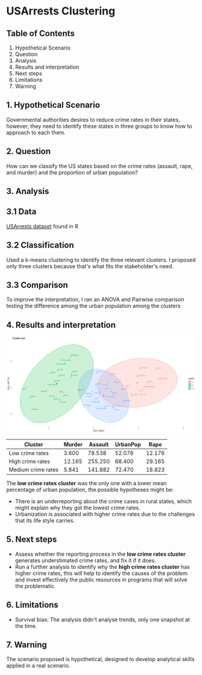 # USArrests Clustering

## Table of Contents
1. Hypothetical Scenario
2. Question
3. Analysis
4. Results and interpretation
5. Next steps
6. Limitations
7. Warning 

## 1. Hypothetical Scenario
Governmental authorities desires to reduce crime rates in their states, however, they need to identify these states in three groups to know how to approach to each them. 

## 2. Question
How can we classify the US states based on the crime rates (assault, rape, and murder) and the proportion of urban population?

## 3. Analysis
## 3.1 Data
[USArrests dataset](https://www.rdocumentation.org/packages/datasets/versions/3.6.2/topics/USArrests) found in R
## 3.2 Classification
Used a k-means clustering to identify the three relevant clusters. I proposed only three clusters because that's what fits the stakeholder's need.
## 3.3 Comparison
To improve the interpretation, I ran an ANOVA and Pairwise comparison testing the difference among the urban population among the clusters

## 4. Results and interpretation
![](Clusters.png)

| Cluster            | Murder   | Assault  | UrbanPop | Rape    |
| ------------------| --------| ---------| ---------|---------|
| Low crime rates    | 3.600   | 78.538   | 52.076   | 12.176  |
| High crime rates   | 12.165  | 255.250  | 68.400   | 29.165  |
| Medium crime rates | 5.841   | 141.882  | 72.470   | 18.823  |


The **low crime rates cluster** was the only one with a lower mean percentage of urban population, the possible hypotheses might be: 
- There is an underreporting about the crime cases in rural states, which might explain why they got the lowest crime rates.
- Urbanization is associated with higher crime rates due to the challenges that its life style carries.

## 5. Next steps
- Assess whether the reporting process in the **low crime rates cluster** generates understimated crime rates, and fix it if it does.
- Run a further analysis to identify why the **high crime rates cluster** has higher crime rates, this will help to identify the causes of the problem and invest effectively the public resources in programs that will solve the problematic.

## 6. Limitations
- Survival bias: The analysis didn't analyse trends, only one snapshot at the time.

## 7. Warning
The scenario proposed is hypothetical, designed to develop analytical skills applied in a real scenario.
